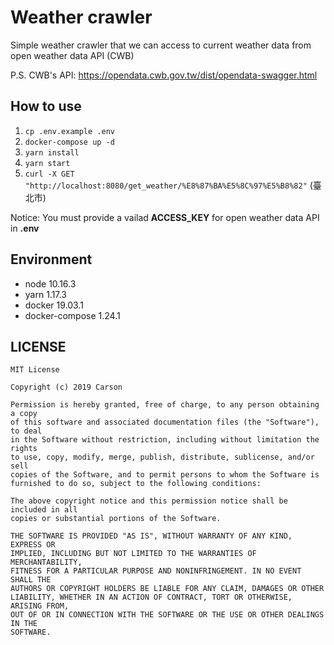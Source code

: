 # Weather crawler

Simple weather crawler that we can access to current weather data from open weather data API (CWB)

P.S. CWB's API: https://opendata.cwb.gov.tw/dist/opendata-swagger.html

## How to use

1. `cp .env.example .env`
2. `docker-compose up -d`
3. `yarn install`
4. `yarn start`
5. `curl -X GET "http://localhost:8080/get_weather/%E8%87%BA%E5%8C%97%E5%B8%82"` (臺北市)

Notice: You must provide a vailad **ACCESS_KEY** for open weather data API in **.env**


## Environment

* node 10.16.3
* yarn 1.17.3
* docker 19.03.1
* docker-compose 1.24.1

## LICENSE

```
MIT License

Copyright (c) 2019 Carson

Permission is hereby granted, free of charge, to any person obtaining a copy
of this software and associated documentation files (the "Software"), to deal
in the Software without restriction, including without limitation the rights
to use, copy, modify, merge, publish, distribute, sublicense, and/or sell
copies of the Software, and to permit persons to whom the Software is
furnished to do so, subject to the following conditions:

The above copyright notice and this permission notice shall be included in all
copies or substantial portions of the Software.

THE SOFTWARE IS PROVIDED "AS IS", WITHOUT WARRANTY OF ANY KIND, EXPRESS OR
IMPLIED, INCLUDING BUT NOT LIMITED TO THE WARRANTIES OF MERCHANTABILITY,
FITNESS FOR A PARTICULAR PURPOSE AND NONINFRINGEMENT. IN NO EVENT SHALL THE
AUTHORS OR COPYRIGHT HOLDERS BE LIABLE FOR ANY CLAIM, DAMAGES OR OTHER
LIABILITY, WHETHER IN AN ACTION OF CONTRACT, TORT OR OTHERWISE, ARISING FROM,
OUT OF OR IN CONNECTION WITH THE SOFTWARE OR THE USE OR OTHER DEALINGS IN THE
SOFTWARE.
```